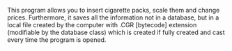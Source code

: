 This program allows you to insert cigarette packs, scale them and change prices. Furthermore, it saves all the information not in a database,
but in a local file created by the computer
with .CGR [bytecode] extension (modifiable by the database class) which is created if fully created and cast every time the program is opened.
